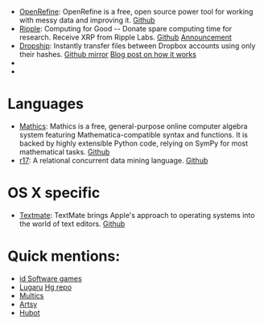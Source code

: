 * [OpenRefine](http://openrefine.org/): OpenRefine is a free, open source power tool for working with messy data and improving it. [Github](https://github.com/OpenRefine/OpenRefine)
* [Ripple](https://ripple.com): Computing for Good -- Donate spare computing time for research. Receive XRP from Ripple Labs. [Github](https://github.com/ripple/rippled/) [Announcement](https://ripple.com/forum/viewtopic.php?t=3718&p=18013/)
* [Dropship](http://razorfast.com/2011/04/25/dropbox-attempts-to-kill-open-source-project/): Instantly transfer files between Dropbox accounts using only their hashes. [Github mirror](https://github.com/driverdan/dropship) [Blog post on how it works](http://forwardfeed.pl/index.php/2011/03/23/theoretical-vulnerability-of-dropbox-platform-to-quick-exchange-files/)
*
*

# Languages
* [Mathics](http://www.mathics.org/): Mathics is a free, general-purpose online computer algebra system featuring Mathematica-compatible syntax and functions. It is backed by highly extensible Python code, relying on SymPy for most mathematical tasks. [Github](http://github.com/poeschko/mathics)
* [r17](http://rseventeen.com): A relational concurrent data mining language. [Github](https://github.com/matthewnourse/r17)


# OS X specific
* [Textmate](http://macromates.com/): TextMate brings Apple's approach to operating systems into the world of text editors. [Github](https://github.com/textmate/textmate)


# Quick mentions:
* [id Software games](https://github.com/id-Software)
* [Lugaru](http://www.wolfire.com/lugaru) [Hg repo](http://hg.icculus.org/icculus/lugaru/)
* [Multics](http://web.mit.edu/multics-history/)
* [Artsy](http://artsy.github.io/open-source/)
* [Hubot](http://hubot.github.com)
